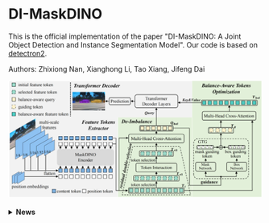 # DI-MaskDINO
This is the official implementation of the paper "DI-MaskDINO: A Joint Object Detection and Instance Segmentation Model". Our code is based on [detectron2](https://github.com/facebookresearch/detectron2).

Authors: Zhixiong Nan, Xianghong Li, Tao Xiang, Jifeng Dai

<div align="center">
  <img src="figures/framework.png"/>
</div><br/>

<details>
  <summary><b>News</b></summary>

  [2024/9] DI-MaskDINO has been accepted at NeurIPS 2024 as a poster!

</details>
